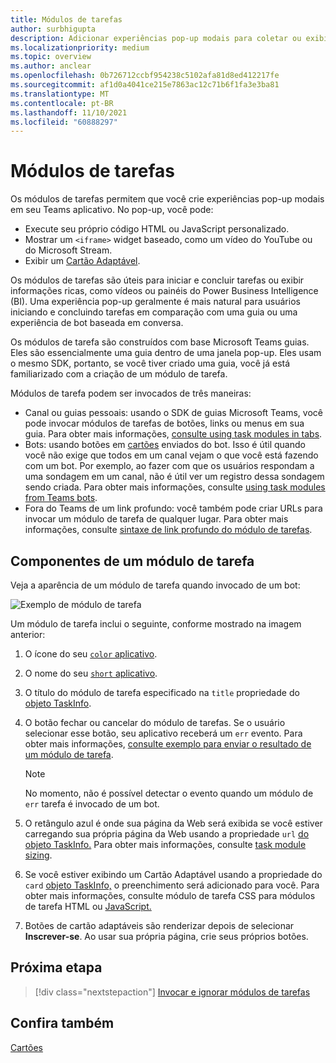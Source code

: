 ```yaml
---
title: Módulos de tarefas
author: surbhigupta
description: Adicionar experiências pop-up modais para coletar ou exibir informações aos usuários de seus Microsoft Teams aplicativos
ms.localizationpriority: medium
ms.topic: overview
ms.author: anclear
ms.openlocfilehash: 0b726712ccbf954238c5102afa81d8ed412217fe
ms.sourcegitcommit: af1d0a4041ce215e7863ac12c71b6f1fa3e3ba81
ms.translationtype: MT
ms.contentlocale: pt-BR
ms.lasthandoff: 11/10/2021
ms.locfileid: "60888297"
---
```

# <a name="task-modules"></a>Módulos de tarefas

Os módulos de tarefas permitem que você crie experiências pop-up modais em seu Teams aplicativo. No pop-up, você pode:

* Execute seu próprio código HTML ou JavaScript personalizado.
* Mostrar um `<iframe>` widget baseado, como um vídeo do YouTube ou do Microsoft Stream.
* Exibir um [Cartão Adaptável](/adaptive-cards/).

Os módulos de tarefas são úteis para iniciar e concluir tarefas ou exibir informações ricas, como vídeos ou painéis do Power Business Intelligence (BI). Uma experiência pop-up geralmente é mais natural para usuários iniciando e concluindo tarefas em comparação com uma guia ou uma experiência de bot baseada em conversa.

Os módulos de tarefa são construídos com base Microsoft Teams guias. Eles são essencialmente uma guia dentro de uma janela pop-up. Eles usam o mesmo SDK, portanto, se você tiver criado uma guia, você já está familiarizado com a criação de um módulo de tarefa.

Módulos de tarefa podem ser invocados de três maneiras:

* Canal ou guias pessoais: usando o SDK de guias Microsoft Teams, você pode invocar módulos de tarefas de botões, links ou menus em sua guia. Para obter mais informações, [consulte using task modules in tabs](~/task-modules-and-cards/task-modules/task-modules-tabs.md).
* Bots: usando botões em [cartões](~/task-modules-and-cards/cards/cards-reference.md) enviados do bot. Isso é útil quando você não exige que todos em um canal vejam o que você está fazendo com um bot. Por exemplo, ao fazer com que os usuários respondam a uma sondagem em um canal, não é útil ver um registro dessa sondagem sendo criada. Para obter mais informações, consulte [using task modules from Teams bots](~/task-modules-and-cards/task-modules/task-modules-bots.md).
* Fora do Teams de um link profundo: você também pode criar URLs para invocar um módulo de tarefa de qualquer lugar. Para obter mais informações, consulte [sintaxe de link profundo do módulo de tarefas](~/task-modules-and-cards/task-modules/invoking-task-modules.md#task-module-deep-link-syntax).

## <a name="components-of-a-task-module"></a>Componentes de um módulo de tarefa

Veja a aparência de um módulo de tarefa quando invocado de um bot:

![Exemplo de módulo de tarefa](~/assets/images/task-module/task-module-example.png)

Um módulo de tarefa inclui o seguinte, conforme mostrado na imagem anterior:

1. O ícone do seu [ `color` aplicativo](~/resources/schema/manifest-schema.md#icons).
2. O nome do seu [ `short` aplicativo](~/resources/schema/manifest-schema.md#name).
3. O título do módulo de tarefa especificado na `title` propriedade do [objeto TaskInfo](~/task-modules-and-cards/task-modules/invoking-task-modules.md#the-taskinfo-object).
4. O botão fechar ou cancelar do módulo de tarefas. Se o usuário selecionar esse botão, seu aplicativo receberá um `err` evento. Para obter mais informações, [consulte exemplo para enviar o resultado de um módulo de tarefa](~/task-modules-and-cards/task-modules/task-modules-tabs.md#example-of-submitting-the-result-of-a-task-module).

    > [!NOTE]
    > No momento, não é possível detectar o evento quando um módulo de `err` tarefa é invocado de um bot.

5. O retângulo azul é onde sua página da Web será exibida se você estiver carregando sua própria página da Web usando a propriedade `url` [do objeto TaskInfo.](~/task-modules-and-cards/task-modules/invoking-task-modules.md#the-taskinfo-object) Para obter mais informações, consulte [task module sizing](~/task-modules-and-cards/task-modules/invoking-task-modules.md#task-module-sizing).
6. Se você estiver exibindo um Cartão Adaptável usando a propriedade do `card` [objeto TaskInfo,](~/task-modules-and-cards/task-modules/invoking-task-modules.md#the-taskinfo-object) o preenchimento será adicionado para você. Para obter mais informações, consulte módulo de tarefa CSS para módulos de tarefa HTML ou [JavaScript.](~/task-modules-and-cards/task-modules/invoking-task-modules.md#task-module-css-for-html-or-javascript-task-modules)
7. Botões de cartão adaptáveis são renderizar depois de selecionar **Inscrever-se**. Ao usar sua própria página, crie seus próprios botões.

## <a name="next-step"></a>Próxima etapa

> [!div class="nextstepaction"]
> [Invocar e ignorar módulos de tarefas](~/task-modules-and-cards/task-modules/invoking-task-modules.md)

## <a name="see-also"></a>Confira também

[Cartões](~/task-modules-and-cards/what-are-cards.md)

